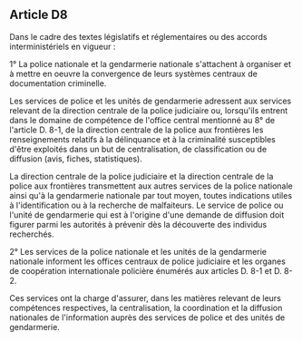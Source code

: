 Article D8
----
Dans le cadre des textes législatifs et réglementaires ou des accords
interministériels en vigueur :

1° La police nationale et la gendarmerie nationale s'attachent à organiser et à
mettre en oeuvre la convergence de leurs systèmes centraux de documentation
criminelle.

Les services de police et les unités de gendarmerie adressent aux services
relevant de la direction centrale de la police judiciaire ou, lorsqu'ils entrent
dans le domaine de compétence de l'office central mentionné au 8° de l'article
D. 8-1, de la direction centrale de la police aux frontières les renseignements
relatifs à la délinquance et à la criminalité susceptibles d'être exploités dans
un but de centralisation, de classification ou de diffusion (avis, fiches,
statistiques).

La direction centrale de la police judiciaire et la direction centrale de la
police aux frontières transmettent aux autres services de la police nationale
ainsi qu'à la gendarmerie nationale par tout moyen, toutes indications utiles à
l'identification ou à la recherche de malfaiteurs. Le service de police ou
l'unité de gendarmerie qui est à l'origine d'une demande de diffusion doit
figurer parmi les autorités à prévenir dès la découverte des individus
recherchés.

2° Les services de la police nationale et les unités de la gendarmerie nationale
informent les offices centraux de police judiciaire et les organes de
coopération internationale policière énumérés aux articles D. 8-1 et D. 8-2.

Ces services ont la charge d'assurer, dans les matières relevant de leurs
compétences respectives, la centralisation, la coordination et la diffusion
nationales de l'information auprès des services de police et des unités de
gendarmerie.
